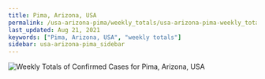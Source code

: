```yaml
---
title: Pima, Arizona, USA
permalink: /usa-arizona-pima/weekly_totals/usa-arizona-pima-weekly_totals.html
last_updated: Aug 21, 2021
keywords: ["Pima, Arizona, USA", "weekly totals"]
sidebar: usa-arizona-pima_sidebar
---
```


![Weekly Totals of Confirmed Cases for Pima, Arizona, USA](/covid_tracker/images/graphs/usa-arizona-pima-weekly_totals_graph.png)
